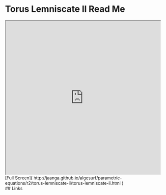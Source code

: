 Torus Lemniscate II Read Me
===

<iframe src='http://jaanga.github.io/algesurf/parametric-equations/r2/torus-lemniscate-ii/torus-lemniscate-ii.html' width=100% height=500px >
There is an `iframe` here. It is not visible when viewed on github.com/algesurf. To view, please see 'Project Links' below.
</iframe>
[Full Screen]( http://jaanga.github.io/algesurf/parametric-equations/r2/torus-lemniscate-ii/torus-lemniscate-ii.html )
<br>
## Links 
<http://www.3d-meier.de/tut3/Seite145.html>  
